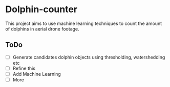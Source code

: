 # Dolphin-counter

This project aims to use machine learning techniques to count the amount of dolphins in aerial drone footage.

## ToDo
 - [ ] Generate candidates dolphin objects using thresholding, watershedding etc
 - [ ] Refine this
 - [ ] Add Machine Learning
 - [ ] More
